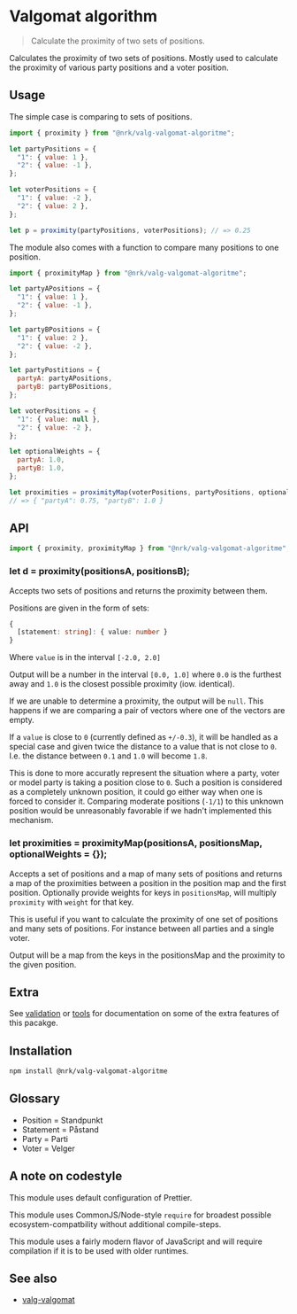 # Valgomat algorithm

> Calculate the proximity of two sets of positions.

Calculates the proximity of two sets of positions. Mostly used to calculate the proximity of various party positions and a voter position.

## Usage

The simple case is comparing to sets of positions.

```js
import { proximity } from "@nrk/valg-valgomat-algoritme";

let partyPositions = {
  "1": { value: 1 },
  "2": { value: -1 },
};

let voterPositions = {
  "1": { value: -2 },
  "2": { value: 2 },
};

let p = proximity(partyPositions, voterPositions); // => 0.25
```

The module also comes with a function to compare many positions to one position.

```js
import { proximityMap } from "@nrk/valg-valgomat-algoritme";

let partyAPositions = {
  "1": { value: 1 },
  "2": { value: -1 },
};

let partyBPositions = {
  "1": { value: 2 },
  "2": { value: -2 },
};

let partyPostitions = {
  partyA: partyAPositions,
  partyB: partyBPositions,
};

let voterPositions = {
  "1": { value: null },
  "2": { value: -2 },
};

let optionalWeights = {
  partyA: 1.0,
  partyB: 1.0,
};

let proximities = proximityMap(voterPositions, partyPositions, optionalWeights);
// => { "partyA": 0.75, "partyB": 1.0 }
```

## API

```js
import { proximity, proximityMap } from "@nrk/valg-valgomat-algoritme";
```

### let d = proximity(positionsA, positionsB);

Accepts two sets of positions and returns the proximity between them.

Positions are given in the form of sets:

```ts
{
  [statement: string]: { value: number }
}
```

Where `value` is in the interval `[-2.0, 2.0]`

Output will be a number in the interval `[0.0, 1.0]` where `0.0` is the furthest away and `1.0` is the closest possible proximity (iow. identical).

If we are unable to determine a proximity, the output will be `null`. This happens if we are comparing a pair of vectors where one of the vectors are empty.

If a `value` is close to `0` (currently defined as `+/-0.3`), it will be handled as a special case and given twice the distance to a value that is not close to `0`. I.e. the distance between `0.1` and `1.0` will become `1.8`.

This is done to more accuratly represent the situation where a party, voter or model party is taking a position close to `0`. Such a position is considered as a completely unknown position, it could go either way when one is forced to consider it. Comparing moderate positions (`-1/1`) to this unknown position would be unreasonably favorable if we hadn't implemented this mechanism.

### let proximities = proximityMap(positionsA, positionsMap, optionalWeights = {});

Accepts a set of positions and a map of many sets of positions and returns a map of the proximities between a position in the position map and the first position. Optionally provide weights for keys in `positionsMap`, will multiply `proximity` with `weight` for that key.

This is useful if you want to calculate the proximity of one set of positions and many sets of positions. For instance between all parties and a single voter.

Output will be a map from the keys in the positionsMap and the proximity to the given position.

## Extra

See [validation](./validation.md) or [tools](./tools.md) for documentation on some of the extra features of this pacakge.

## Installation

```sh
npm install @nrk/valg-valgomat-algoritme
```

## Glossary

- Position = Standpunkt
- Statement = Påstand
- Party = Parti
- Voter = Velger

## A note on codestyle

This module uses default configuration of Prettier.

This module uses CommonJS/Node-style `require` for broadest possible ecosystem-compatbility without additional compile-steps.

This module uses a fairly modern flavor of JavaScript and will require compilation if it is to be used with older runtimes.

## See also

- [valg-valgomat](https://github.com/nrkno/valg-valgomat)
